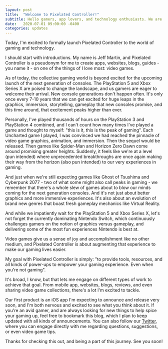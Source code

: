 ```yaml
---
layout: post
title:  "Welcome to Pixelated Controller!"
subtitle: Hello gamers, app lovers, and technology enthusiasts. We are Pixelated Controller, and this is our goal.
date:   2020-07-01 09:00:00 -0400
categories: updates
---
```


Today, I'm excited to formally launch Pixelated Controller to the world of gaming and technology.

I should start with introductions. My name is Jeff Martin, and Pixelated Controller is a pseudonym for me
to create apps, websites, blogs, guides - you name it - on one of the things of I love most: video games.

As of today, the collective gaming world is beyond excited for the upcoming launch of the next generation of consoles.
The PlayStation 5 and Xbox Series X are poised to change the landscape, and us gamers are eager to welcome their arrival.
New console generations don't happen often. It's only once every 7-10 years that we can get excited for huge leaps in the graphics, immersion, storytelling, gameplay that new consoles promise, and this time around, that excitement peaks higher than ever.

Personally, I've played thousands of hours on the PlayStation 3 and PlayStation 4 combined, and I can't count how many times I've played a game and thought to myself: "this is it, this is the peak of gaming". Each Uncharted game I played, I was convinced we had reached the pinnacle of video game graphics, animation, and immersion. Then the sequel would be released. Then games like Spider-Man and Horizon Zero Dawn come around promising greater heights. Suddenly, it feels like we're at a level (pun intended) where unprecedented breakthroughs are once again making their way from the horizon (also pun intended) to our very experiences in gaming.

And just when we're still expecting games like Ghost of Tsushima and Cyberpunk 2077 - two of what some might also call peaks in
gaming - we remember that there's a whole slew of games about to blow our minds coming for the next generation consoles. And it's not just about better graphics and more immersive experiences. It's also about an evolution of brand new genres that boast fresh gameplay mechanics like Virtual Reality.

And while we impatiently wait for the PlayStation 5 and Xbox Series X, let's not forget the currently dominating Nintendo Switch, which continuously challenges gamers on the notion of graphics versus gameplay, and delivering some of the most fun experiences Nintendo is best at.

Video games give us a sense of joy and accomplishment like no other medium, and Pixelated Controller is about augmenting that experience to make our gaming lives easier.

My goal with Pixelated Controller is simply: "to provide tools, resources, and all kinds of power-ups to empower your gaming experience. Even when you're not gaming".

It's broad, I know, but that lets me engage on different types of work to achieve that goal. From mobile app, websites, blogs, reviews, and even sharing video game collections, there's a lot I'm excited to tackle.

Our first product is an iOS app I'm expecting to announce and release very soon, and I'm both nervous and excited to see what you think about it. If you're an avid gamer, and are always looking for new things to help spice your gaming up, feel free to bookmark this blog, which I plan to keep updated with all kinds of announcements. You can also follow our [Twitter](https://twitter.com/Pixelated_Blog), where you can engage directly with me regarding questions, suggestions, or even video game tips.

Thanks for checking this out, and being a part of this journey. See you soon!
